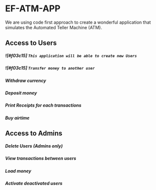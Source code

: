 # EF-ATM-APP
We are using code first approach to create a wonderful application that simulates the Automated Teller Machine (ATM).
## Access to Users
##### ![#f03c15] `This application will be able to create new Users`
##### ![#f03c15] `Transfer money to another user`
##### Withdraw currency
##### Deposit money
##### Print Receipts for each transactions
##### Buy airtime
## Access to Admins
##### Delete Users (Admins only)
##### View transactions between users
##### Load money
##### Activate deactivated users
